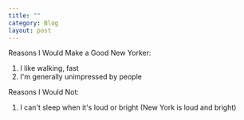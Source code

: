 ```yaml
---
title: ""
category: Blog
layout: post
---
```


Reasons I Would Make a Good New Yorker:

1. I like walking, fast
2. I'm generally unimpressed by people

Reasons I Would Not:

1. I can't sleep when it's loud or bright (New York is loud and bright)
